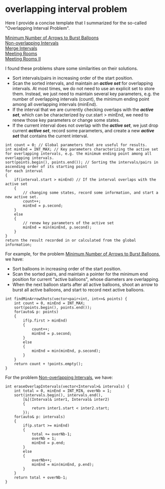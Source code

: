 # overlapping interval problem

Here I provide a concise template that I summarized for the so-called "Overlapping Interval Problem".  

[Minimum Number of Arrows to Burst Balloons](https://leetcode.com/problems/minimum-number-of-arrows-to-burst-balloons/)   
[Non-overlapping Intervals](https://leetcode.com/problems/non-overlapping-intervals)   
[Merge Intervals](https://leetcode.com/problems/merge-intervals)   
[Meeting Rooms](https://leetcode.com/problems/meeting-rooms/)   
[Meeting Rooms II](https://leetcode.com/problems/meeting-rooms-ii/)  

I found these problems share some similarities on their solutions.

* Sort intervals/pairs in increasing order of the start position.  
* Scan the sorted intervals, and maintain an ***active set*** for overlapping intervals. At most times, we do not need to use an explicit set to store them. Instead, we just need to maintain several key parameters, e.g. the number of overlapping intervals (count), the minimum ending point among all overlapping intervals (minEnd).  
* If the interval that we are currently checking overlaps with the ***active set***, which can be characterized by cur.start > minEnd, we need to renew those key parameters or change some states.  
* If the current interval does not overlap with the ***active set***, we just drop current ***active set***, record some parameters, and create a new ***active set*** that contains the current interval.

```
int count = 0; // Global parameters that are useful for results.  
int minEnd = INT_MAX; // Key parameters characterizing the active set for overlapping intervals, e.g. the minimum ending point among all overlapping intervals.
sort(points.begin(), points.end()); // Sorting the intervals/pairs in ascending order of its starting point
for each interval 
{
    if(interval.start > minEnd) // If the interval overlaps with the active set
    { 
        // changing some states, record some information, and start a new active set. 
        count++;
        minEnd = p.second;
    }
    else 
    {
        // renew key parameters of the active set
        minEnd = min(minEnd, p.second);
    } 
}
return the result recorded in or calculated from the global information;
```

For example, for the problem [Minimum Number of Arrows to Burst Balloons](https://leetcode.com/problems/minimum-number-of-arrows-to-burst-balloons/), we have:     

* Sort balloons in increasing order of the start position. 
* Scan the sorted pairs, and maintain a pointer for the minimum end position for current "active balloons", whose diameters are overlapping. 
* When the next balloon starts after all active balloons, shoot an arrow to burst all active balloons, and start to record next active balloons. 

```
int findMinArrowShots(vector<pair<int, int>>& points) {
    int count = 0, minEnd = INT_MAX;
    sort(points.begin(), points.end());
    for(auto& p: points) 
    {
        if(p.first > minEnd) 
        {
            count++; 
            minEnd = p.second;
        }
        else 
        {
            minEnd = min(minEnd, p.second);
        }
    }
    return count + !points.empty();
}
```

For the problem [Non-overlapping Intervals](https://github.com/wangqiang5417/leetcode/blob/master/cpp/0435.%20Non-overlapping%20Intervals.cpp), we have:  
```
int eraseOverlapIntervals(vector<Interval>& intervals) {
    int total = 0, minEnd = INT_MIN, overNb = 1;
    sort(intervals.begin(), intervals.end(), 
        [&](Interval& inter1, Interval& inter2) 
        {
            return inter1.start < inter2.start;
        });
    for(auto& p: intervals) 
    {
        if(p.start >= minEnd) 
        {
            total += overNb-1;
            overNb = 1;
            minEnd = p.end;
        }
        else 
        {
            overNb++;
            minEnd = min(minEnd, p.end);
        }
    }
    return total + overNb-1;
}
```


